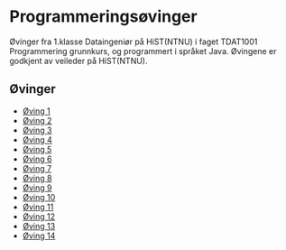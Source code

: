 ﻿# Programmeringsøvinger
Øvinger fra 1.klasse Dataingeniør på HiST(NTNU) i faget TDAT1001 Programmering grunnkurs, og programmert i språket Java.
Øvingene er godkjent av veileder på HiST(NTNU).

## Øvinger
- [Øving 1](Øving%2001)
- [Øving 2](Øving%2002)
- [Øving 3](Øving%2003)
- [Øving 4](Øving%2004)
- [Øving 5](Øving%2005)
- [Øving 6](Øving%2006)
- [Øving 7](Øving%2007)
- [Øving 8](Øving%2008)
- [Øving 9](Øving%2009)
- [Øving 10](Øving%2010)
- [Øving 11](Øving%2011)
- [Øving 12](Øving%2012)
- [Øving 13](Øving%2013)
- [Øving 14](Øving%2014)
